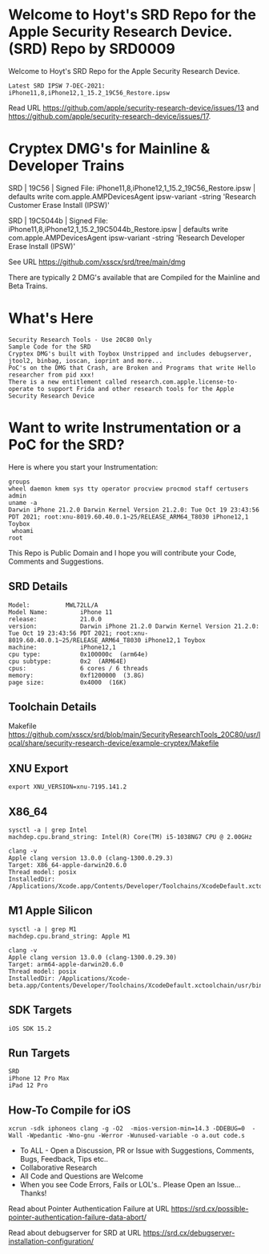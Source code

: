 # Welcome to Hoyt's SRD Repo for the Apple Security Research Device. (SRD) Repo by SRD0009

Welcome to Hoyt's SRD Repo for the Apple Security Research Device.
```
Latest SRD IPSW 7-DEC-2021: iPhone11,8,iPhone12,1_15.2_19C56_Restore.ipsw 
```
Read URL https://github.com/apple/security-research-device/issues/13 and https://github.com/apple/security-research-device/issues/17.

# Cryptex DMG's for Mainline & Developer Trains
SRD | 19C56 | Signed File: iPhone11,8,iPhone12,1_15.2_19C56_Restore.ipsw | defaults write com.apple.AMPDevicesAgent ipsw-variant -string 'Research Customer Erase Install (IPSW)' 

SRD | 19C5044b | Signed File: iPhone11,8,iPhone12,1_15.2_19C5044b_Restore.ipsw | defaults write com.apple.AMPDevicesAgent ipsw-variant -string 'Research Developer Erase Install (IPSW)'

See URL https://github.com/xsscx/srd/tree/main/dmg

There are typically 2 DMG's available that are Compiled for the Mainline and Beta Trains.

# What's Here
```
Security Research Tools - Use 20C80 Only
Sample Code for the SRD
Cryptex DMG's built with Toybox Unstripped and includes debugserver, jtool2, binbag, ioscan, ioprint and more...
PoC's on the DMG that Crash, are Broken and Programs that write Hello researcher from pid xxx!
There is a new entitlement called research.com.apple.license-to-operate to support Frida and other research tools for the Apple Security Research Device
```
# Want to write Instrumentation or a PoC for the SRD?

Here is where you start your Instrumentation:
```
groups
wheel daemon kmem sys tty operator procview procmod staff certusers admin
uname -a
Darwin iPhone 21.2.0 Darwin Kernel Version 21.2.0: Tue Oct 19 23:43:56 PDT 2021; root:xnu-8019.60.40.0.1~25/RELEASE_ARM64_T8030 iPhone12,1 Toybox
 whoami
root
```

This Repo is Public Domain and I hope you will contribute your Code, Comments and Suggestions.

SRD Details
----------
```
Model: 		    MWL72LL/A
Model Name:         iPhone 11
release:            21.0.0
version:            Darwin iPhone 21.2.0 Darwin Kernel Version 21.2.0: Tue Oct 19 23:43:56 PDT 2021; root:xnu-8019.60.40.0.1~25/RELEASE_ARM64_T8030 iPhone12,1 Toybox
machine:            iPhone12,1
cpu type:           0x100000c  (arm64e)
cpu subtype:        0x2  (ARM64E)
cpus:               6 cores / 6 threads
memory:             0xf1200000  (3.8G)
page size:          0x4000  (16K)
```
Toolchain Details
-----
Makefile https://github.com/xsscx/srd/blob/main/SecurityResearchTools_20C80/usr/local/share/security-research-device/example-cryptex/Makefile

XNU Export
---
```
export XNU_VERSION=xnu-7195.141.2
```
X86_64
---
```
sysctl -a | grep Intel
machdep.cpu.brand_string: Intel(R) Core(TM) i5-1038NG7 CPU @ 2.00GHz
```
```
clang -v
Apple clang version 13.0.0 (clang-1300.0.29.3)
Target: X86_64-apple-darwin20.6.0
Thread model: posix
InstalledDir: /Applications/Xcode.app/Contents/Developer/Toolchains/XcodeDefault.xctoolchain/usr/bin
```
M1 Apple Silicon
---
```
sysctl -a | grep M1
machdep.cpu.brand_string: Apple M1
```
```
clang -v
Apple clang version 13.0.0 (clang-1300.0.29.30)
Target: arm64-apple-darwin20.6.0
Thread model: posix
InstalledDir: /Applications/Xcode-beta.app/Contents/Developer/Toolchains/XcodeDefault.xctoolchain/usr/bin
```
SDK Targets
---
```
iOS SDK 15.2
```
Run Targets
---
```
SRD
iPhone 12 Pro Max
iPad 12 Pro
```
How-To Compile for iOS
-----
```
xcrun -sdk iphoneos clang -g -O2  -mios-version-min=14.3 -DDEBUG=0  -Wall -Wpedantic -Wno-gnu -Werror -Wunused-variable -o a.out code.s
```
* To ALL - Open a Discussion, PR or Issue with Suggestions, Comments, Bugs, Feedback, Tips etc..
* Collaborative Research
* All Code and Questions are Welcome 
* When you see Code Errors, Fails or LOL's.. Please Open an Issue... Thanks!

Read about Pointer Authentication Failure at URL https://srd.cx/possible-pointer-authentication-failure-data-abort/

Read about debugserver for SRD at URL https://srd.cx/debugserver-installation-configuration/
